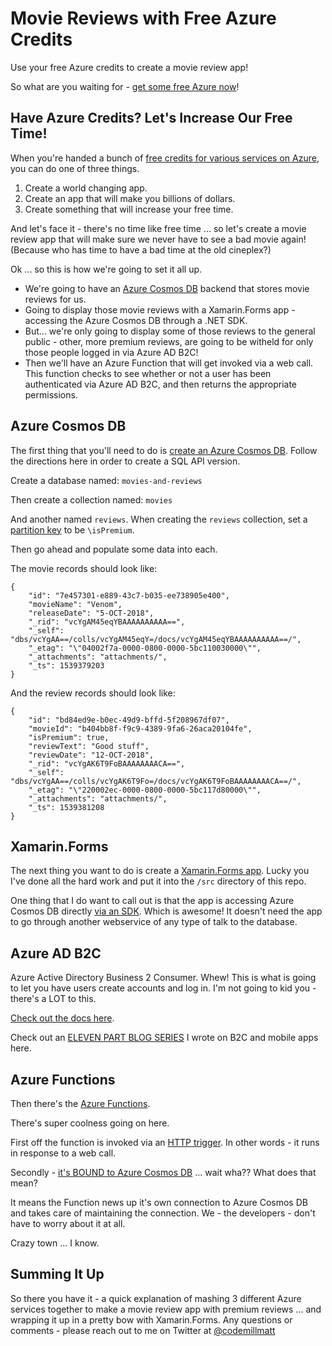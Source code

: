# Movie Reviews with Free Azure Credits

Use your free Azure credits to create a movie review app!

So what are you waiting for - [get some free Azure now](https://msou.co/boi)!

## Have Azure Credits? Let's Increase Our Free Time!

When you're handed a bunch of [free credits for various services on Azure](https://msou.co/boi), you can do one of three things.

1. Create a world changing app.
1. Create an app that will make you billions of dollars.
1. Create something that will increase your free time.

And let's face it - there's no time like free time ... so let's create a movie review app that will make sure we never have to see a bad movie again! (Because who has time to have a bad time at the old cineplex?)

Ok ... so this is how we're going to set it all up.

* We're going to have an [Azure Cosmos DB](https://msou.co/boj) backend that stores movie reviews for us.
* Going to display those movie reviews with a Xamarin.Forms app - accessing the Azure Cosmos DB through a .NET SDK.
* But... we're only going to display some of those reviews to the general public - other, more premium reviews, are going to be witheld for only those people logged in via Azure AD B2C!
* Then we'll have an Azure Function that will get invoked via a web call. This function checks to see whether or not a user has been authenticated via Azure AD B2C, and then returns the appropriate permissions.

## Azure Cosmos DB

The first thing that you'll need to do is [create an Azure Cosmos DB](https://msou.co/bok). Follow the directions here in order to create a SQL API version.

Create a database named: `movies-and-reviews`

Then create a collection named: `movies` 

And another named `reviews`. When creating the `reviews` collection, set a [partition key](https://msou.co/bol) to be `\isPremium`.

Then go ahead and populate some data into each.

The movie records should look like:

```language-json
{
    "id": "7e457301-e889-43c7-b035-ee738905e400",
    "movieName": "Venom",
    "releaseDate": "5-OCT-2018",
    "_rid": "vcYgAM45eqYBAAAAAAAAAA==",
    "_self": "dbs/vcYgAA==/colls/vcYgAM45eqY=/docs/vcYgAM45eqYBAAAAAAAAAA==/",
    "_etag": "\"04002f7a-0000-0800-0000-5bc110030000\"",
    "_attachments": "attachments/",
    "_ts": 1539379203
}
```

And the review records should look like:

```language-json
{
    "id": "bd84ed9e-b0ec-49d9-bffd-5f208967df07",
    "movieId": "b404bb8f-f9c9-4389-9fa6-26aca20104fe",
    "isPremium": true,
    "reviewText": "Good stuff",
    "reviewDate": "12-OCT-2018",
    "_rid": "vcYgAK6T9FoBAAAAAAAACA==",
    "_self": "dbs/vcYgAA==/colls/vcYgAK6T9Fo=/docs/vcYgAK6T9FoBAAAAAAAACA==/",
    "_etag": "\"220002ec-0000-0800-0000-5bc117d80000\"",
    "_attachments": "attachments/",
    "_ts": 1539381208
}
```

## Xamarin.Forms

The next thing you want to do is create a [Xamarin.Forms app](https://msou.co/bom). Lucky you I've done all the hard work and put it into the `/src` directory of this repo.

One thing that I do want to call out is that the app is accessing Azure Cosmos DB directly [via an SDK](https://msou.co/bon). Which is awesome! It doesn't need the app to go through another webservice of any type of talk to the database.

## Azure AD B2C

Azure Active Directory Business 2 Consumer. Whew! This is what is going to let you have users create accounts and log in. I'm not going to kid you - there's a LOT to this. 

[Check out the docs here](https://msou.co/boo).

Check out an [ELEVEN PART BLOG SERIES](https://msou.co/bop) I wrote on B2C and mobile apps here.

## Azure Functions

Then there's the [Azure Functions](https://msou.co/boq).

There's super coolness going on here.

First off the function is invoked via an [HTTP trigger](https://msou.co/bor). In other words - it runs in response to a web call.

Secondly - [it's BOUND to Azure Cosmos DB](https://msou.co/bos) ... wait wha?? What does that mean? 

It means the Function news up it's own connection to Azure Cosmos DB and takes care of maintaining the connection. We - the developers - don't have to worry about it at all.

Crazy town ... I know.

## Summing It Up

So there you have it - a quick explanation of mashing 3 different Azure services together to make a movie review app with premium reviews ... and wrapping it up in a pretty bow with Xamarin.Forms. Any questions or comments - please reach out to me on Twitter at [@codemillmatt](https://twitter.com/codemillmatt)

